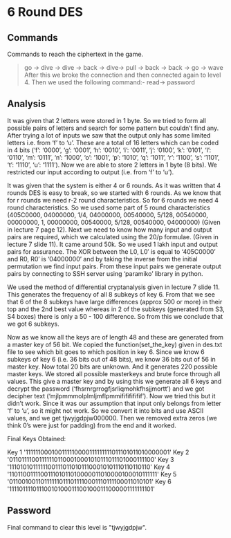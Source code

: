 # 6 Round DES

## Commands

Commands to reach the ciphertext in the game.

> go -> dive -> dive -> back -> dive-> pull -> back -> back -> go -> wave After this we broke the connection and then connected again to level 4. Then we used the following command:- read-> password

## Analysis

It was given that 2 letters were stored in 1 byte. So we tried to form all possible pairs of letters and search for some pattern but couldn’t find any. After trying a lot of inputs we saw that the output only has some limited letters i.e. from ‘f’ to ‘u’. These are a total of 16 letters which can be coded in 4 bits (‘f’: ‘0000’, ‘g’: ‘0001’, ‘h’: ‘0010’, ‘i’: ‘0011’, ‘j’: ‘0100’, ‘k’: ‘0101’, ‘l’: ‘0110’, ‘m’: ‘0111’, ‘n’: ‘1000’, ‘o’: ‘1001’, ‘p’: ‘1010’, ‘q’: ‘1011’, ‘r’: ‘1100’, ‘s’: ‘1101’, ‘t’: ‘1110’, ‘u’: ‘1111’). Now we are able to store 2 letters in 1 byte (8 bits). We restricted our input according to output (i.e. from ‘f’ to ‘u’).

It was given that the system is either 4 or 6 rounds. As it was written that 4 rounds DES is easy to break, so we started with 6 rounds. As we know that for r rounds we need r-2 round characteristics. So for 6 rounds we need 4 round characteristics. So we used some part of 5 round characteristics (405C0000, 04000000, 1/4, 04000000, 00540000, 5/128, 00540000, 00000000, 1, 00000000, 00540000, 5/128, 00540000, 04000000) (Given in lecture 7 page 12). Next we need to know how many input and output pairs are required, which we calculated using the 20/p formulae. (Given in lecture 7 slide 11). It came around 50k. So we used 1 lakh input and output pairs for assurance. The XOR between the L0, L0′ is equal to ‘405C0000’ and R0, R0′ is ‘04000000’ and by taking the inverse from the initial permutation we find input pairs. From these input pairs we generate output pairs by connecting to SSH server using ‘paramiko’ library in python.

We used the method of differential cryptanalysis given in lecture 7 slide 11. This generates the frequency of all 8 subkeys of key 6. From that we see that 6 of the 8 subkeys have large differences (approx 500 or more) in their top and the 2nd best value whereas in 2 of the subkeys (generated from S3, S4 boxes) there is only a 50 - 100 difference. So from this we conclude that we got 6 subkeys.

Now as we know all the keys are of length 48 and these are generated from a master key of 56 bit. We copied the function(set_the_key) given in des.txt file to see which bit goes to which position in key 6. Since we know 6 subkeys of key 6 (i.e. 36 bits out of 48 bits), we know 36 bits out of 56 in master key. Now total 20 bits are unknown. And it generates 220 possible master keys. We stored all possible masterkeys and brute force through all values. This give a master key and by using this we generate all 6 keys and decrypt the password (‘fhsrnrgrrogfjsrliqmohkfhsjjmortt’) and we got decipher text (‘mjlpmmmolplmljmflpmmifififififif’). Now we tried this but it didn’t work. Since it was our assumption that input only belongs from letter ‘f’ to ‘u’, so it might not work. So we convert it into bits and use ASCII values, and we get tjwyjgdpjw000000. Then we removed extra zeros (we think 0’s were just for padding) from the end and it worked.

Final Keys Obtained:

Key 1 '111111000100111110000111111111011101011010000001'
Key 2 '011011110011111101100010001010111011101000111100'
Key 3 '111010101111110011101101011100010101110110110110'
Key 4 '110110011110011101011010000011010000100010111111'
Key 5 '011001001101111110111011110001110111100011010101'
Key 6 '111101111011100101000111001000111000001111111101'

## Password

Final command to clear this level is "tjwyjgdpjw".
